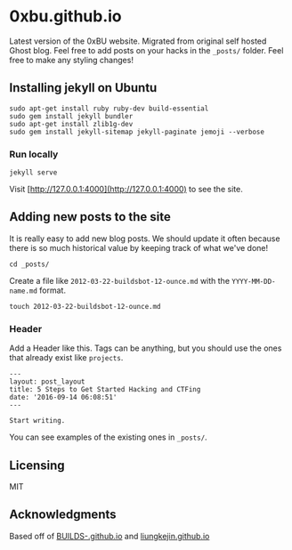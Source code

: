 # 0xbu.github.io

Latest version of the 0xBU website. Migrated from original self hosted Ghost blog. 
Feel free to add posts on your hacks in the `_posts/` folder. 
Feel free to make any styling changes!

## Installing jekyll on Ubuntu

```
sudo apt-get install ruby ruby-dev build-essential
sudo gem install jekyll bundler
sudo apt-get install zlib1g-dev
sudo gem install jekyll-sitemap jekyll-paginate jemoji --verbose
```

### Run locally

```
jekyll serve
```

Visit [http://127.0.0.1:4000](http://127.0.0.1:4000) to see the site.

## Adding new posts to the site

It is really easy to add new blog posts. We should update it often because there is so much historical value by keeping track of what we've done!

```
cd _posts/
```

Create a file like `2012-03-22-buildsbot-12-ounce.md` with the `YYYY-MM-DD-name.md` format.

```
touch 2012-03-22-buildsbot-12-ounce.md
```

### Header

Add a Header like this. Tags can be anything, but you should use the ones that already exist like `projects`.

```
---
layout: post_layout
title: 5 Steps to Get Started Hacking and CTFing
date: '2016-09-14 06:08:51'
---

Start writing.
```

You can see examples of the existing ones in `_posts/`.

## Licensing

MIT

## Acknowledgments
Based off of [BUILDS-.github.io](https://github.com/BUILDS-/BUILDS-.github.io/blob/master/README.md) and 
[liungkejin.github.io](https://github.com/liungkejin/liungkejin.github.io)
